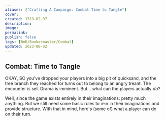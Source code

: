 ```yaml
---
aliases: ["Crafting A Campaign: Combat Time to Tangle"]
cover: 
created: 1319-02-07
description: 
image: 
permalink: 
publish: false
tags: [BnB/Bunkermaster/Combat]
updated: 2023-06-02
---
```


## Combat: Time to Tangle

OKAY, SO you've dropped your players into a big pit of quicksand, and the tree branch they reached for turns out to belong to an angry treant. The encounter is set. Drama is imminent. But… what can the players actually *do*?

Well, since the game exists entirely in their imaginations: pretty much anything. But we still need some basic rules to rein in their imaginations and provide structure. With that in mind, here's (some of) what a player can do on their turn.
